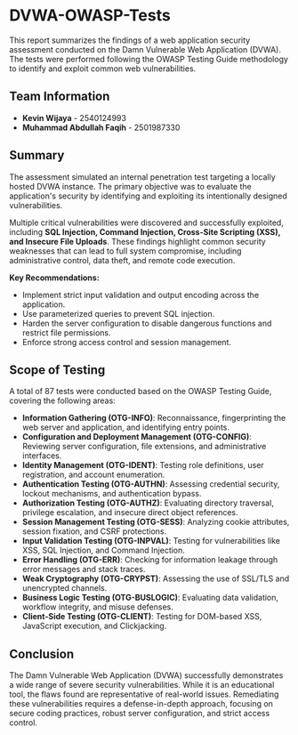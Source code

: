 # DVWA-OWASP-Tests

This report summarizes the findings of a web application security assessment conducted on the Damn Vulnerable Web Application (DVWA). The tests were performed following the OWASP Testing Guide methodology to identify and exploit common web vulnerabilities.

## **Team Information**

* **Kevin Wijaya** \- 2540124993  
* **Muhammad Abdullah Faqih** \- 2501987330

## Summary

The assessment simulated an internal penetration test targeting a locally hosted DVWA instance. The primary objective was to evaluate the application's security by identifying and exploiting its intentionally designed vulnerabilities.

Multiple critical vulnerabilities were discovered and successfully exploited, including **SQL Injection, Command Injection, Cross-Site Scripting (XSS), and Insecure File Uploads**. These findings highlight common security weaknesses that can lead to full system compromise, including administrative control, data theft, and remote code execution.

**Key Recommendations:**

* Implement strict input validation and output encoding across the application.  
* Use parameterized queries to prevent SQL injection.  
* Harden the server configuration to disable dangerous functions and restrict file permissions.  
* Enforce strong access control and session management.

## **Scope of Testing**

A total of 87 tests were conducted based on the OWASP Testing Guide, covering the following areas:

* **Information Gathering (OTG-INFO)**: Reconnaissance, fingerprinting the web server and application, and identifying entry points.  
* **Configuration and Deployment Management (OTG-CONFIG)**: Reviewing server configuration, file extensions, and administrative interfaces.  
* **Identity Management (OTG-IDENT)**: Testing role definitions, user registration, and account enumeration.  
* **Authentication Testing (OTG-AUTHN)**: Assessing credential security, lockout mechanisms, and authentication bypass.  
* **Authorization Testing (OTG-AUTHZ)**: Evaluating directory traversal, privilege escalation, and insecure direct object references.  
* **Session Management Testing (OTG-SESS)**: Analyzing cookie attributes, session fixation, and CSRF protections.  
* **Input Validation Testing (OTG-INPVAL)**: Testing for vulnerabilities like XSS, SQL Injection, and Command Injection.  
* **Error Handling (OTG-ERR)**: Checking for information leakage through error messages and stack traces.  
* **Weak Cryptography (OTG-CRYPST)**: Assessing the use of SSL/TLS and unencrypted channels.  
* **Business Logic Testing (OTG-BUSLOGIC)**: Evaluating data validation, workflow integrity, and misuse defenses.  
* **Client-Side Testing (OTG-CLIENT)**: Testing for DOM-based XSS, JavaScript execution, and Clickjacking.

## **Conclusion**

The Damn Vulnerable Web Application (DVWA) successfully demonstrates a wide range of severe security vulnerabilities. While it is an educational tool, the flaws found are representative of real-world issues. Remediating these vulnerabilities requires a defense-in-depth approach, focusing on secure coding practices, robust server configuration, and strict access control.